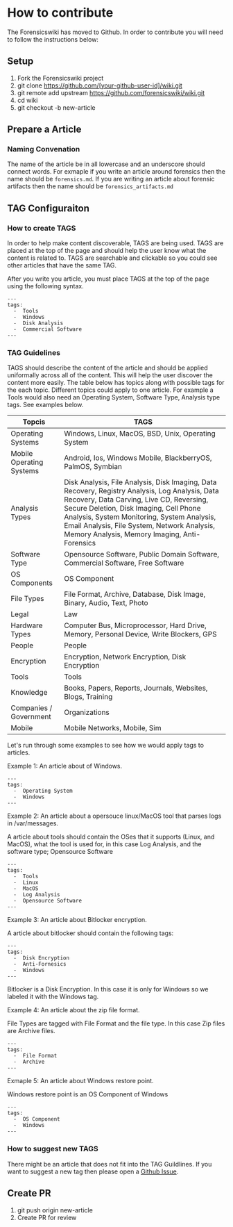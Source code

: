 # How to contribute

The Forensicswiki has moved to Github.  In order to contribute you will need to follow the instructions below:

## Setup 
1.  Fork the Forensicswiki project
2.  git clone https://github.com/[your-github-user-id]/wiki.git
3.  git remote add upstream https://github.com/forensicswiki/wiki.git
4.  cd wiki
5.  git checkout -b new-article

## Prepare a Article

### Naming Convenation 
The name of the article be in all lowercase and an underscore should connect words.  For exmaple if you write an article around forensics then the name should be `forensics.md`.  If you are writing an article about forensic artifacts then the name should be `forensics_artifacts.md`

## TAG Configuraiton

### How to create TAGS
In order to help make content discoverable, TAGS are being used.  TAGS are placed at the top of the page and should help the user know what the content is related to.  TAGS are searchable and clickable so you could see other articles that have the same TAG.  

After you write you article, you must place TAGS at the top of the page using the following syntax.  

```
---
tags:
  -  Tools 
  -  Windows
  -  Disk Analysis
  -  Commercial Software 
---
```
### TAG Guidelines 

TAGS should describe the content of the article and should be applied uniformally across all of the content.  This will help the user discover the content more easily.  The table below has topics along with possible tags for the each topic.  Different topics could apply to one article.  For example a Tools would also need an Operating System, Software Type, Analysis type tags.  See examples below.

| Topcis | TAGS |
| ------ | ---- |
| Operating Systems | Windows, Linux, MacOS, BSD, Unix, Operating System |
| Mobile Operating Systems | Android, Ios, Windows Mobile, BlackberryOS, PalmOS, Symbian |
| Analysis Types | Disk Analysis, File Analysis, Disk Imaging, Data Recovery, Registry Analysis, Log Analysis, Data Recovery, Data Carving, Live CD, Reversing, Secure Deletion, Disk Imaging, Cell Phone Analysis, System Monitoring, System Analysis, Email Analysis, File System, Network Analysis, Memory Analysis, Memory Imaging, Anti-Forensics |
| Software Type  |  Opensource Software, Public Domain Software, Commercial Software, Free Software |
| OS Components  |  OS Component |
| File Types     |  File Format, Archive, Database, Disk Image, Binary, Audio, Text, Photo |
| Legal |  Law |
| Hardware Types | Computer Bus, Microprocessor, Hard Drive, Memory, Personal Device, Write Blockers, GPS |
| People |  People |
| Encryption | Encryption, Network Encryption, Disk Encryption
| Tools | Tools |
| Knowledge | Books, Papers, Reports, Journals, Websites, Blogs, Training |
| Companies / Government | Organizations |
| Mobile | Mobile Networks, Mobile, Sim |

Let's run through some examples to see how we would apply tags to articles.

Example 1:  An article about of Windows.

```
---
tags:
  -  Operating System
  -  Windows
---
```

Example 2:  An article about a opersouce linux/MacOS tool that parses logs in /var/messages.

A article about tools should contain the OSes that it supports (Linux, and MacOS), what the tool is used for, in this case Log Analysis, and the software type; Opensource Software

```
---
tags:
  -  Tools
  -  Linux
  -  MacOS
  -  Log Analysis
  -  Opensource Software
---
```

Example 3:  An article about Bitlocker encryption.

A article about bitlocker should contain the following tags:

```
---
tags:
  -  Disk Encryption
  -  Anti-Fornesics
  -  Windows
---
```

Bitlocker is a Disk Encryption.  In this case it is only for Windows so we labeled it with the Windows tag.  

Example 4:  An article about the zip file format.

File Types are tagged with File Format and the file type.  In this case Zip files are Archive files.  

```
---
tags: 
  -  File Format
  -  Archive
---
```

Exmaple 5:  An article about Windows restore point.

Windows restore point is an OS Component of Windows

```
---
tags:
  -  OS Component
  -  Windows
---
```


### How to suggest new TAGS

There might be an article that does not fit into the TAG Guildlines.  If you want to suggest a new tag then please open a [Github Issue](https://github.com/forensicswiki/wiki/issues).


## Create PR

1.  git push origin new-article
2.  Create PR for review